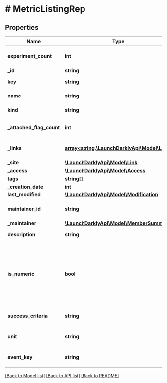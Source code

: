 # # MetricListingRep

## Properties

Name | Type | Description | Notes
------------ | ------------- | ------------- | -------------
**experiment_count** | **int** | The number of experiments using this metric | [optional]
**_id** | **string** | The ID of this metric |
**key** | **string** | A unique key to reference the metric |
**name** | **string** | A human-friendly name for the metric |
**kind** | **string** | The kind of event the metric tracks |
**_attached_flag_count** | **int** | The number of feature flags currently attached to this metric | [optional]
**_links** | [**array<string,\LaunchDarklyApi\Model\Link>**](Link.md) | The location and content type of related resources |
**_site** | [**\LaunchDarklyApi\Model\Link**](Link.md) |  | [optional]
**_access** | [**\LaunchDarklyApi\Model\Access**](Access.md) |  | [optional]
**tags** | **string[]** | Tags for the metric |
**_creation_date** | **int** |  |
**last_modified** | [**\LaunchDarklyApi\Model\Modification**](Modification.md) |  | [optional]
**maintainer_id** | **string** | The ID of the member who maintains this metric | [optional]
**_maintainer** | [**\LaunchDarklyApi\Model\MemberSummary**](MemberSummary.md) |  | [optional]
**description** | **string** | Description of the metric | [optional]
**is_numeric** | **bool** | For custom metrics, whether to track numeric changes in value against a baseline (&lt;code&gt;true&lt;/code&gt;) or to track a conversion when users taken an action (&lt;code&gt;false&lt;/code&gt;). | [optional]
**success_criteria** | **string** | For numeric custom metrics, the success criteria | [optional]
**unit** | **string** | For numeric custom metrics, the unit of measure | [optional]
**event_key** | **string** | For custom metrics, the event name to use in your code | [optional]

[[Back to Model list]](../../README.md#models) [[Back to API list]](../../README.md#endpoints) [[Back to README]](../../README.md)
